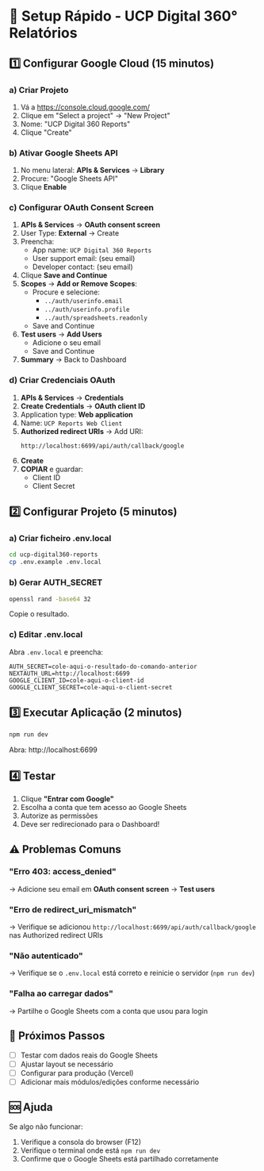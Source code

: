 # 🚀 Setup Rápido - UCP Digital 360° Relatórios

## 1️⃣ Configurar Google Cloud (15 minutos)

### a) Criar Projeto
1. Vá a https://console.cloud.google.com/
2. Clique em "Select a project" → "New Project"
3. Nome: "UCP Digital 360 Reports"
4. Clique "Create"

### b) Ativar Google Sheets API
1. No menu lateral: **APIs & Services** → **Library**
2. Procure: "Google Sheets API"
3. Clique **Enable**

### c) Configurar OAuth Consent Screen
1. **APIs & Services** → **OAuth consent screen**
2. User Type: **External** → Create
3. Preencha:
   - App name: `UCP Digital 360 Reports`
   - User support email: (seu email)
   - Developer contact: (seu email)
4. Clique **Save and Continue**
5. **Scopes** → **Add or Remove Scopes**:
   - Procure e selecione:
     - `../auth/userinfo.email`
     - `../auth/userinfo.profile`
     - `../auth/spreadsheets.readonly`
   - Save and Continue
6. **Test users** → **Add Users**
   - Adicione o seu email
   - Save and Continue
7. **Summary** → Back to Dashboard

### d) Criar Credenciais OAuth
1. **APIs & Services** → **Credentials**
2. **Create Credentials** → **OAuth client ID**
3. Application type: **Web application**
4. Name: `UCP Reports Web Client`
5. **Authorized redirect URIs** → Add URI:
   ```
   http://localhost:6699/api/auth/callback/google
   ```
6. **Create**
7. **COPIAR** e guardar:
   - Client ID
   - Client Secret

## 2️⃣ Configurar Projeto (5 minutos)

### a) Criar ficheiro .env.local

```bash
cd ucp-digital360-reports
cp .env.example .env.local
```

### b) Gerar AUTH_SECRET

```bash
openssl rand -base64 32
```

Copie o resultado.

### c) Editar .env.local

Abra `.env.local` e preencha:

```env
AUTH_SECRET=cole-aqui-o-resultado-do-comando-anterior
NEXTAUTH_URL=http://localhost:6699
GOOGLE_CLIENT_ID=cole-aqui-o-client-id
GOOGLE_CLIENT_SECRET=cole-aqui-o-client-secret
```

## 3️⃣ Executar Aplicação (2 minutos)

```bash
npm run dev
```

Abra: http://localhost:6699

## 4️⃣ Testar

1. Clique **"Entrar com Google"**
2. Escolha a conta que tem acesso ao Google Sheets
3. Autorize as permissões
4. Deve ser redirecionado para o Dashboard!

## ⚠️ Problemas Comuns

### "Erro 403: access_denied"
→ Adicione seu email em **OAuth consent screen** → **Test users**

### "Erro de redirect_uri_mismatch"
→ Verifique se adicionou `http://localhost:6699/api/auth/callback/google` nas Authorized redirect URIs

### "Não autenticado"
→ Verifique se o `.env.local` está correto e reinicie o servidor (`npm run dev`)

### "Falha ao carregar dados"
→ Partilhe o Google Sheets com a conta que usou para login

## 📝 Próximos Passos

- [ ] Testar com dados reais do Google Sheets
- [ ] Ajustar layout se necessário
- [ ] Configurar para produção (Vercel)
- [ ] Adicionar mais módulos/edições conforme necessário

## 🆘 Ajuda

Se algo não funcionar:
1. Verifique a consola do browser (F12)
2. Verifique o terminal onde está `npm run dev`
3. Confirme que o Google Sheets está partilhado corretamente
